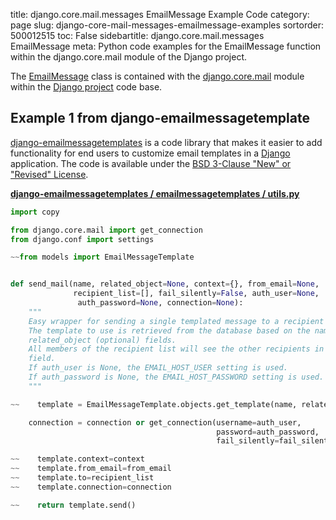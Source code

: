 title: django.core.mail.messages EmailMessage Example Code
category: page
slug: django-core-mail-messages-emailmessage-examples
sortorder: 500012515
toc: False
sidebartitle: django.core.mail.messages EmailMessage
meta: Python code examples for the EmailMessage function within the django.core.mail module of the Django project. 


The 
[EmailMessage](https://github.com/django/django/blob/master/django/core/mail/message.py)
class is contained with the 
[django.core.mail](https://github.com/django/django/tree/master/django/core/mail)
module within the [Django project](/django.html) code base. 


## Example 1 from django-emailmessagetemplate
[django-emailmessagetemplates](https://github.com/mcoconnor/django-emailmessagetemplates)
is a code library that makes it easier to add functionality for end users to 
customize email templates in a [Django](/django.html) application. The code
is available under the 
[BSD 3-Clause "New" or "Revised" License](https://github.com/mcoconnor/django-emailmessagetemplates/blob/master/LICENSE).

[**django-emailmessagetemplates / emailmessagetemplates / utils.py**](https://github.com/mcoconnor/django-emailmessagetemplates/blob/master/emailmessagetemplates/utils.py)

```python
import copy

from django.core.mail import get_connection
from django.conf import settings

~~from models import EmailMessageTemplate


def send_mail(name, related_object=None, context={}, from_email=None,
              recipient_list=[], fail_silently=False, auth_user=None,
               auth_password=None, connection=None):
    """
    Easy wrapper for sending a single templated message to a recipient list.  
    The template to use is retrieved from the database based on the name and 
    related_object (optional) fields.
    All members of the recipient list will see the other recipients in the 'To' 
    field.
    If auth_user is None, the EMAIL_HOST_USER setting is used.
    If auth_password is None, the EMAIL_HOST_PASSWORD setting is used.
    """

~~    template = EmailMessageTemplate.objects.get_template(name, related_object)

    connection = connection or get_connection(username=auth_user,
                                              password=auth_password,
                                              fail_silently=fail_silently)

~~    template.context=context
~~    template.from_email=from_email
~~    template.to=recipient_list
~~    template.connection=connection

~~    return template.send()
```
